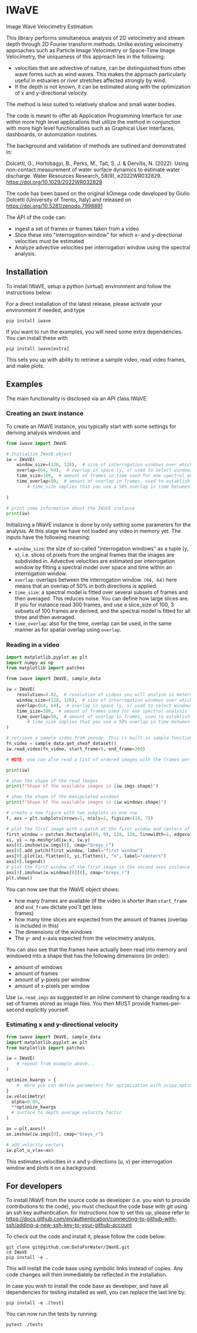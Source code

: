 # IWaVE
Image Wave Velocimetry Estimation

This library performs simultaneous analysis of 2D velocimetry and stream depth 
through 2D Fourier transform methods. Unlike existing velocimetry approaches such as Particle Image Velocimetry or
Space-Time Image Velocimetry, the uniqueness of this approach lies in the following:
* velocities that are advective of nature, can be distinguished from other wave forms such as wind waves. 
  This makes the approach particularly useful in estuaries or river stretches affected strongly by wind.
* If the depth is not known, it can be estimated along with the optimization of x and y-directional velocity.

The method is less suited to relatively shallow and small water bodies.

The code is meant to offer ab Application Programming Interface for use within more high level applications that 
utilize the method in conjunction with more high level functionalities such as Graphical User Interfaces, dashboards,
or automization routines.

The background and validation of methods are outlined and demonstrated in:

Dolcetti, G., Hortobágyi, B., Perks, M., Tait, S. J. & Dervilis, N. (2022). 
Using non-contact measurement of water surface dynamics to estimate water discharge. 
Water Resources Research, 58(9), e2022WR032829. 
https://doi.org/10.1029/2022WR032829

The code has been based on the original kOmega code developed by Giulio Dolcetti
(University of Trento, Italy) and released on https://doi.org/10.5281/zenodo.7998891

The API of the code can:
* ingest a set of frames or frames taken from a video
* Slice these into "interrogation window" for which x- and y-directional velocities must be estimated
* Analyze advective velocities per interrogation window using the spectral analysis.


## Installation

To install IWaVE, setup a python (virtual) environment and follow the instructions 
below:

For a direct installation of the latest release, please activate your environment if 
needed, and type

```commandline
pip install iwave
```

If you want to run the examples, you will need some extra dependencies. You can install these with

```commandline
pip install iwave[extra]
```

This sets you up with ability to retrieve a sample video, read video frames, and make plots.

## Examples

The main functionality is disclosed via an API class IWaVE.

### Creating an `IWaVE` instance

To create an IWaVE instance, you typically start with some settings for deriving analysis windows and 

```python
from iwave import IWaVE

# Initialize IWaVE object
iw = IWaVE(
    window_size=(128, 128),  # size of interrogation windows over which velocities are estimated
    overlap=(64, 64),  # overlap in space (y, x) used to select windows from images or frames
    time_size=100,  # amount of frames in time used for one spectral analysis
    time_overlap=50,  # amount of overlap in frames, used to establish time slices. Selecting half of 
        # time_size implies that you use a 50% overlap in time between frame sets.
   
)

# print some information about the IWaVE instance
print(iw)
```
Initializing a IWaVE instance is done by only setting some parameters for the analysis. At this stage we have not 
loaded any video in memory yet. The inputs have the following meaning:
* `window_size`: the size of so-called "interrogation windows" as a tuple (y, x), i.e. slices of pixels from the original
  frames that the images are subdivided in. Advective velocities are estimated per interrogation window by fitting a 
  spectral model over space and time within an interrogation window.
* `overlap`: overlaps between the interrogation window. `(64, 64)` here means that an overlap of 50% in both
  directions is applied.
* `time_size`: a spectral model is fitted over several subsets of frames and then averaged. This reduces noise. You 
  can define how large slices are. If you for instance read 300 frames, and use a slice_size of 100, 3 subsets of 100 
  frames are derived, and the spectral model is fitted for all three and then averaged.
* `time_overlap`: also for the time, overlap can be used, in the same manner as for spatial overlap using `overlap`. 

### Reading in a video

```python
import matplotlib.pyplot as plt
import numpy as np
from matplotlib import patches

from iwave import IWaVE, sample_data

iw = IWaVE(
    resolution=0.02,  # resolution of videos you will analyze in meters. 
    window_size=(128, 128),  # size of interrogation windows over which velocities are estimated
    overlap=(64, 64),  # overlap in space (y, x) used to select windows from images or frames
    time_size=100,  # amount of frames used for one spectral analysis
    time_overlap=50,  # amount of overlap in frames, used to establish time slices. Selecting half of 
        # time_size implies that you use a 50% overlap in time between frame sets.
)

# retrieve a sample video from zenodo. This is built-in sample functionality...
fn_video = sample_data.get_sheaf_dataset()
iw.read_video(fn_video, start_frame=0, end_frame=300)

# NOTE: you can also read a list of ordered images with the frames per second set, using iw.read_imgs([...], fps=...)

print(iw)

# show the shape of the read images
print(f"Shape of the available images is {iw.imgs.shape}")

# show the shape of the manipulated windows
print(f"Shape of the available images is {iw.windows.shape}")

# create a new figure with two subplots in one row
f, axs = plt.subplots(nrows=1, ncols=2, figsize=(16, 7))

# plot the first image with a patch at the first window and centers of rest in the first axes instance
first_window = patches.Rectangle((0, 0), 128, 128, linewidth=1, edgecolor='r', facecolor='none')
xi, yi = np.meshgrid(iw.x, iw.y)
axs[0].imshow(iw.imgs[0], cmap="Greys_r")
axs[0].add_patch(first_window, label="first window")
axs[0].plot(xi.flatten(), yi.flatten(), "o", label="centers")
axs[0].legend()
# plot the first window of the first image in the second axes instance
axs[1].imshow(iw.windows[0][0], cmap="Greys_r")
plt.show()
```
You can now see that the IWaVE object shows:
* how many frames are available (if the video is shorter than `start_frame` and `end_frame` dictate you'll get less     
  frames)
* how many time slices are expected from the amount of frames (overlap is included in this)
* The dimensions of the windows
* The y- and x-axis expected from the velocimetry analysis.

You can also see that the frames have actually been read into memory and windowed into a shape that has the following 
dimensions (in order):
* amount of windows
* amount of frames
* amount of y-pixels per window
* amount of x-pixels per window

Use `iw.read_imgs` as suggested in an inline comment to change reading to a set of frames stored as image files.
You then MUST provide frames-per-second explicitly yourself.

### Estimating x and y-directional velocity

```python
from iwave import IWaVE, sample_data
import matplotlib.pyplot as plt
from matplotlib import patches

iw = IWaVE(
    # repeat from example above...
)

optimize_kwargs = {
    #  Here you can define parameters for optimization with scipy.optimize.differential_evolution
}
iw.velocimetry(
  alpha=0.85,
  **optimize_kwargs
  # surface to depth average velocity factor
)

ax = plt.axes()
ax.imshow(iw.imgs[0], cmap="Greys_r")

# add velocity vectors
iw.plot_u_v(ax=ax)
```
This estimates velocities in x and y-directions (u, v) per interrogation window and plots it on a background.
## For developers

To install IWaVE from the source code as developer (i.e. you wish to provide 
contributions to the code), you must checkout the code base with git using an ssh key
authentication. for instructions how to set this up, please refer to 
https://docs.github.com/en/authentication/connecting-to-github-with-ssh/adding-a-new-ssh-key-to-your-github-account

To check out the code and install it, please follow the code below:

```commandline
git clone git@github.com:DataForWater/IWaVE.git
cd IWaVE
pip install -e .
```
This will install the code base using symbolic links instead of copies. Any code 
changes will then immediately be reflected in the installation.

In case you wish to install the code base as developer, and have all dependencies 
for testing installed as well, you can replace the last line by: 

```commandline
pip install -e .[test]
```
You can now run the tests by running:

```commandline
pytest ./tests
```
